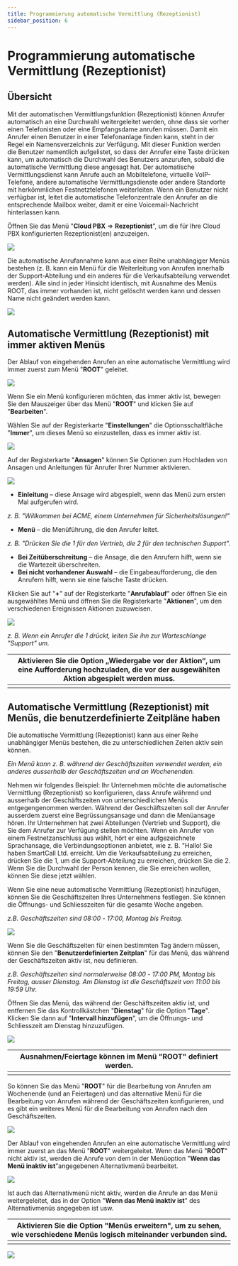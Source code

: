 ```yaml
---
title: Programmierung automatische Vermittlung (Rezeptionist)
sidebar_position: 6
---
```


# Programmierung automatische Vermittlung (Rezeptionist)
## Übersicht

Mit der automatischen Vermittlungsfunktion (Rezeptionist) können Anrufer automatisch an eine Durchwahl weitergeleitet werden, ohne dass sie vorher einen Telefonisten oder eine Empfangsdame anrufen müssen. Damit ein Anrufer einen Benutzer in einer Telefonanlage finden kann, steht in der Regel ein Namensverzeichnis zur Verfügung. Mit dieser Funktion werden die Benutzer namentlich aufgelistet, so dass der Anrufer eine Taste drücken kann, um automatisch die Durchwahl des Benutzers anzurufen, sobald die automatische Vermittlung diese angesagt hat. Der automatische Vermittlungsdienst kann Anrufe auch an Mobiltelefone, virtuelle VoIP-Telefone, andere automatische Vermittlungsdienste oder andere Standorte mit herkömmlichen Festnetztelefonen weiterleiten. Wenn ein Benutzer nicht verfügbar ist, leitet die automatische Telefonzentrale den Anrufer an die entsprechende Mailbox weiter, damit er eine Voicemail-Nachricht hinterlassen kann.

Öffnen Sie das Menü "**Cloud PBX** => **Rezeptionist**", um die für Ihre Cloud PBX konfigurierten Rezeptionist(en) anzuzeigen.

![](./img/Programming_auto-attendants-Overview.png)

Die automatische Anrufannahme kann aus einer Reihe unabhängiger Menüs bestehen (z. B. kann ein Menü für die Weiterleitung von Anrufen innerhalb der Support-Abteilung und ein anderes für die Verkaufsabteilung verwendet werden). Alle sind in jeder Hinsicht identisch, mit Ausnahme des Menüs ROOT, das immer vorhanden ist, nicht gelöscht werden kann und dessen Name nicht geändert werden kann.

![](./img/Programming_auto-attendants-Menus.png)

## Automatische Vermittlung (Rezeptionist) mit immer aktiven Menüs

Der Ablauf von eingehenden Anrufen an eine automatische Vermittlung wird immer zuerst zum Menü "**ROOT**" geleitet.

![](./img/Programming_auto-attendants-Always_active.png)

Wenn Sie ein Menü konfigurieren möchten, das immer aktiv ist, bewegen Sie den Mauszeiger über das Menü "**ROOT**" und klicken Sie auf "**Bearbeiten**".

Wählen Sie auf der Registerkarte "**Einstellungen**" die Optionsschaltfläche "**Immer**", um dieses Menü so einzustellen, dass es immer aktiv ist.

![](./img/Programming_auto-attendants-Always_active_configuration.png)

Auf der Registerkarte "**Ansagen**" können Sie Optionen zum Hochladen von Ansagen und Anleitungen für Anrufer Ihrer Nummer aktivieren.

![](./img/Programming_auto-attendants-Upload_prompts.png)

* **Einleitung** – diese Ansage wird abgespielt, wenn das Menü zum ersten Mal aufgerufen wird.

*z. B. "Willkommen bei ACME, einem Unternehmen für Sicherheitslösungen!"*

* **Menü** – die Menüführung, die den Anrufer leitet.

*z. B. "Drücken Sie die 1 für den Vertrieb, die 2 für den technischen Support".*

* **Bei Zeitüberschreitung** – die Ansage, die den Anrufern hilft, wenn sie die Wartezeit überschreiten.
* **Bei nicht vorhandener Auswahl** – die Eingabeaufforderung, die den Anrufern hilft, wenn sie eine falsche Taste drücken.

Klicken Sie auf "**+**" auf der Registerkarte "**Anrufablauf**" oder öffnen Sie ein ausgewähltes Menü und öffnen Sie die Registerkarte "**Aktionen**", um den verschiedenen Ereignissen Aktionen zuzuweisen.

![](./img/Programming_auto-attendants-Defining_actions.png)

*z. B. Wenn ein Anrufer die 1 drückt, leiten Sie ihn zur Warteschlange "Support" um.*

| Aktivieren Sie die Option „Wiedergabe vor der Aktion“, um eine Aufforderung hochzuladen, die vor der ausgewählten Aktion abgespielt werden muss. |
| ------------------------------------------------------------------------------------------------------------------------------------------------ |
|                                                                                                                                                  |

## Automatische Vermittlung (Rezeptionist) mit Menüs, die benutzerdefinierte Zeitpläne haben

Die automatische Vermittlung (Rezeptionist) kann aus einer Reihe unabhängiger Menüs bestehen, die zu unterschiedlichen Zeiten aktiv sein können.

*Ein Menü kann z. B. während der Geschäftszeiten verwendet werden, ein anderes ausserhalb der Geschäftszeiten und an Wochenenden.*

Nehmen wir folgendes Beispiel: Ihr Unternehmen möchte die automatische Vermittlung (Rezeptionist) so konfigurieren, dass Anrufe während und ausserhalb der Geschäftszeiten von unterschiedlichen Menüs entgegengenommen werden. Während der Geschäftszeiten soll der Anrufer ausserdem zuerst eine Begrüssungsansage und dann die Menüansage hören. Ihr Unternehmen hat zwei Abteilungen (Vertrieb und Support), die Sie dem Anrufer zur Verfügung stellen möchten. Wenn ein Anrufer von einem Festnetzanschluss aus wählt, hört er eine aufgezeichnete Sprachansage, die Verbindungsoptionen anbietet, wie z. B. "Hallo! Sie haben SmartCall Ltd. erreicht. Um die Verkaufsabteilung zu erreichen, drücken Sie die 1, um die Support-Abteilung zu erreichen, drücken Sie die 2. Wenn Sie die Durchwahl der Person kennen, die Sie erreichen wollen, können Sie diese jetzt wählen.

Wenn Sie eine neue automatische Vermittlung (Rezeptionist) hinzufügen, können Sie die Geschäftszeiten Ihres Unternehmens festlegen. Sie können die Öffnungs- und Schliesszeiten für die gesamte Woche angeben.

*z.B. Geschäftszeiten sind 08:00* *- 17:00, Montag bis Freitag.*

![](./img/Programming_auto-attendants-Custom_schedules_template.png)

Wenn Sie die Geschäftszeiten für einen bestimmten Tag ändern müssen, können Sie den "**Benutzerdefinierten Zeitplan**" für das Menü, das während der Geschäftszeiten aktiv ist, neu definieren.

*z.B. Geschäftszeiten sind normalerweise 08:00* *- 17:00 PM, Montag bis Freitag, ausser Dienstag. Am Dienstag ist die Geschäftszeit von 11:00 bis 19:59 Uhr.*

Öffnen Sie das Menü, das während der Geschäftszeiten aktiv ist, und entfernen Sie das Kontrollkästchen "**Dienstag**" für die Option "**Tage**". Klicken Sie dann auf "**Intervall hinzufügen**", um die Öffnungs- und Schliesszeit am Dienstag hinzuzufügen.

![](./img/Programming_auto-attendants-Customize_schedules.png)

| Ausnahmen/Feiertage können im Menü "ROOT" definiert werden. |
| ----------------------------------------------------------- |
|                                                             |

So können Sie das Menü "**ROOT**" für die Bearbeitung von Anrufen am Wochenende (und an Feiertagen) und das alternative Menü für die Bearbeitung von Anrufen während der Geschäftszeiten konfigurieren, und es gibt ein weiteres Menü für die Bearbeitung von Anrufen nach den Geschäftszeiten.

![](./img/Programming_auto-attendants-Custom_schedules.png)

Der Ablauf von eingehenden Anrufen an eine automatische Vermittlung wird immer zuerst an das Menü "**ROOT**" weitergeleitet. Wenn das Menü "**ROOT**" nicht aktiv ist, werden die Anrufe von dem in der Menüoption "**Wenn das Menü inaktiv ist**"angegebenen Alternativmenü bearbeitet.

![](./img/Programming_auto-attendants-Alternative_menus.png)

Ist auch das Alternativmenü nicht aktiv, werden die Anrufe an das Menü weitergeleitet, das in der Option "**Wenn das Menü inaktiv ist**" des Alternativmenüs angegeben ist usw.

| Aktivieren Sie die Option "Menüs erweitern", um zu sehen, wie verschiedene Menüs logisch miteinander verbunden sind. |
| -------------------------------------------------------------------------------------------------------------------- |
|                                                                                                                      |

![](./img/Programming_auto-attendants-Call_flow.png)
